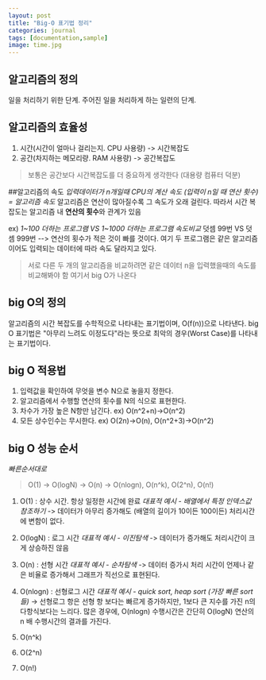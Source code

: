 ```yaml
---
layout: post
title: "Big-O 표기법 정리"
categories: journal
tags: [documentation,sample]
image: time.jpg
---
```


## 알고리즘의 정의
일을 처리하기 위한 단계. 주어진 일을 처리하게 하는 일련의 단계.


## 알고리즘의 효율성
1. 시간(시간이 얼마나 걸리는지. CPU 사용량) -> 시간복잡도
2. 공간(차지하는 메모리량. RAM 사용량) -> 공간복잡도
>보통은 공간보다 시간복잡도를 더 중요하게 생각한다 (대용량 컴퓨터 덕분)


##알고리즘의 속도
*입력데이터가 n개일때 CPU의 계산 속도 (입력이 n일 때 연산 횟수) = 알고리즘 속도*
알고리즘은 연산이 많아질수록 그 속도가 오래 걸린다. 
따라서 시간 복잡도는 알고리즘 내 **연산의 횟수**와 관계가 있음

ex)
*1~100 더하는 프로그램 VS 1~1000 더하는 프로그램 속도비교*
덧셈 99번 VS 덧셈 999번
--> 연산의 횟수가 적은 것이 빠를 것이다. 여기 두 프로그램은 같은 알고리즘이어도 입력되는 데이터에 따라 속도 달라지고 있다.

>서로 다른 두 개의 알고리즘을 비교하려면 같은 데이터 n을 입력했을때의 속도를 비교해봐야 함
>여기서 big O가 나온다


## big O의 정의
알고리즘의 시간 복잡도를 수학적으로 나타내는 표기법이며, O(f(n))으로 나타낸다.
big O 표기법은 "아무리 느려도 이정도다"라는 뜻으로 최악의 경우(Worst Case)를 나타내는 표기법이다.


## big O 적용법
1. 입력값을 확인하여 무엇을 변수 N으로 놓을지 정한다.
2. 알고리즘에서 수행할 연산의 횟수를 N의 식으로 표현한다.
3. 차수가 가장 높은 N항만 남긴다. ex) O(n^2+n)->O(n^2)
4. 모든 상수인수는 무시한다. ex) O(2n)->O(n), O(n^2+3)->O(n^2)


## big O 성능 순서

*빠른순서대로*
>O(1) -> O(logN) -> O(n) -> O(nlogn), O(n^k), O(2^n), O(n!)

1. O(1) : 상수 시간. 항상 일정한 시간에 완료
*대표적 예시 - 배열에서 특정 인덱스값 참조하기*
-> 데이터가 아무리 증가해도 (배열의 길이가 10이든 100이든) 처리시간에 변함이 없다.

2. O(logN) : 로그 시간 
*대표적 예시 - 이진탐색*
-> 데이터가 증가해도 처리시간이 크게 상승하진 않음

3. O(n) : 선형 시간
*대표적 예시 - 순차탐색*
-> 데이터 증가시 처리 시간이 언제나 같은 비율로 증가해서 그래프가 직선으로 표현된다.

4. O(nlogn) : 선형로그 시간
*대표적 예시 - quick sort, heap sort (가장 빠른 sort들)*
-> 선형로그 항은 선형 항 보다는 빠르게 증가하지만, 1보다 큰 지수를 가진 n의 다항식보다는 느리다. 많은 경우에, O(nlogn) 수행시간은 간단히 O(logN) 연산의 n 배 수행시간의 결과를 가진다.

5. O(n^k)
6.  O(2^n)
7. O(n!)